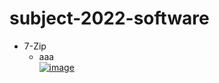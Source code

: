 # subject-2022-software

- 7-Zip
  - aaa\
 [![image](https://user-images.githubusercontent.com/1501327/157354191-7317e851-5223-442d-93f5-4207d36b4ef4.png)](https://sevenzip.osdn.jp/)
